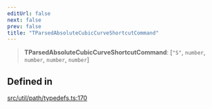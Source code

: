 ```yaml
---
editUrl: false
next: false
prev: false
title: "TParsedAbsoluteCubicCurveShortcutCommand"
---
```


> **TParsedAbsoluteCubicCurveShortcutCommand**: [`"S"`, `number`, `number`, `number`, `number`]

## Defined in

[src/util/path/typedefs.ts:170](https://github.com/fabricjs/fabric.js/blob/8748628df7e9de00ba77413bfc3ad9e9fe9d4f30/src/util/path/typedefs.ts#L170)
